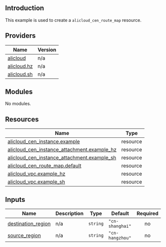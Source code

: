 ## Introduction

This example is used to create a `alicloud_cen_route_map` resource.

<!-- BEGIN_TF_DOCS -->
## Providers

| Name | Version |
|------|---------|
| <a name="provider_alicloud"></a> [alicloud](#provider\_alicloud) | n/a |
| <a name="provider_alicloud.hz"></a> [alicloud.hz](#provider\_alicloud.hz) | n/a |
| <a name="provider_alicloud.sh"></a> [alicloud.sh](#provider\_alicloud.sh) | n/a |

## Modules

No modules.

## Resources

| Name | Type |
|------|------|
| [alicloud_cen_instance.example](https://registry.terraform.io/providers/aliyun/alicloud/latest/docs/resources/cen_instance) | resource |
| [alicloud_cen_instance_attachment.example_hz](https://registry.terraform.io/providers/aliyun/alicloud/latest/docs/resources/cen_instance_attachment) | resource |
| [alicloud_cen_instance_attachment.example_sh](https://registry.terraform.io/providers/aliyun/alicloud/latest/docs/resources/cen_instance_attachment) | resource |
| [alicloud_cen_route_map.default](https://registry.terraform.io/providers/aliyun/alicloud/latest/docs/resources/cen_route_map) | resource |
| [alicloud_vpc.example_hz](https://registry.terraform.io/providers/aliyun/alicloud/latest/docs/resources/vpc) | resource |
| [alicloud_vpc.example_sh](https://registry.terraform.io/providers/aliyun/alicloud/latest/docs/resources/vpc) | resource |

## Inputs

| Name | Description | Type | Default | Required |
|------|-------------|------|---------|:--------:|
| <a name="input_destination_region"></a> [destination\_region](#input\_destination\_region) | n/a | `string` | `"cn-shanghai"` | no |
| <a name="input_source_region"></a> [source\_region](#input\_source\_region) | n/a | `string` | `"cn-hangzhou"` | no |
<!-- END_TF_DOCS -->    